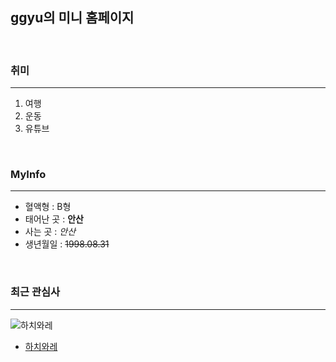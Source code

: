## ggyu의 미니 홈페이지
<br>

### 취미
 ---
1. 여행
2. 운동
3. 유튜브

<br>

###  MyInfo 
 ---
- 혈액형 : B형
- 태어난 곳 : **안산**
- 사는 곳 : *안산*
- 생년월일 : ~~1998.08.31~~

<br>

### 최근 관심사
---
![하치와레](https://img1.daumcdn.net/thumb/R1280x0.fjpg/?fname=http://t1.daumcdn.net/brunch/service/user/cnoC/image/pYmXuhT91fKIaK-7HisqkSkakw8)

- [하치와레](https://namu.wiki/w/%ED%95%98%EC%B9%98%EC%99%80%EB%A0%88)



